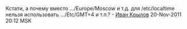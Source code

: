 Кстати, а почему вместо .../Europe/Moscow и т.д. для /etc/localtime
нельзя использовать .../Etc/GMT+4 и т.п.? - [Иван
Крылов](User:AITap "wikilink") 20-Nov-2011 20:12 MSK